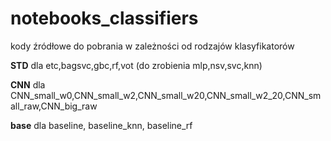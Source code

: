 # notebooks_classifiers

kody źródłowe do pobrania w zależności od rodzajów klasyfikatorów<br>

<b>STD</b> dla etc,bagsvc,gbc,rf,vot  (do zrobienia mlp,nsv,svc,knn)<br>

<b>CNN</b> dla CNN_small_w0,CNN_small_w2,CNN_small_w20,CNN_small_w2_20,CNN_small_raw,CNN_big_raw<br>

<b>base</b> dla baseline, baseline_knn, baseline_rf
